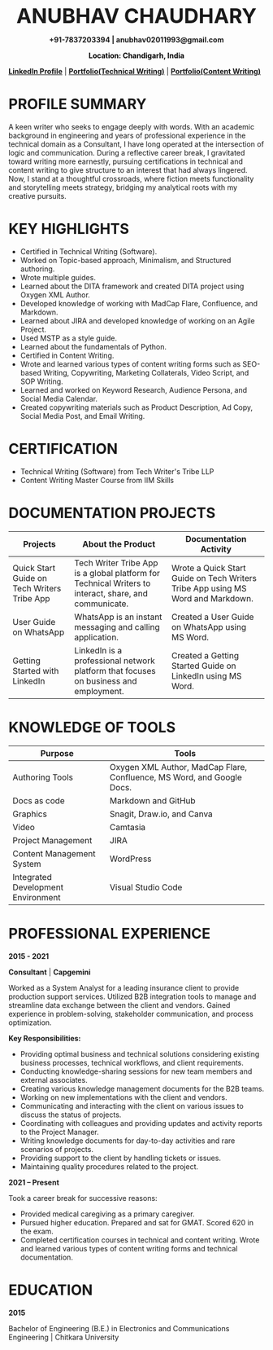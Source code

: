 <p style="text-align:center;"><b><span style="font-size:40px">ANUBHAV CHAUDHARY</span></b></p>
<p style="text-align:center;"><b><span style="font-size:14px">+91-7837203394 | anubhav02011993@gmail.com </span></b></p>
<p style="text-align:center;"><b><span style="color:black;font-size:14px">Location: Chandigarh, India </span></b></p>

**[LinkedIn Profile](https://www.linkedin.com/in/anubhav-chaudhary-1371a468/)** | **[Portfolio(Technical Writing)](https://drive.google.com/drive/folders/1zGtfQiwj25WwLOcyZZxLqA_NiHMQ1qza)** | **[Portfolio(Content Writing)](https://drive.google.com/drive/folders/1kE-UYHU8d6GsaU8itAoGdJKtNT799Fbd?usp=drive_link)**

# PROFILE SUMMARY
A keen writer who seeks to engage deeply with words. With an academic background in engineering and years of professional experience in the technical domain as a Consultant, I have long operated at the intersection of logic and communication. During a reflective career break, I gravitated toward writing more earnestly, pursuing certifications in technical and content writing to give structure to an interest that had always lingered. Now, I stand at a thoughtful crossroads, where fiction meets functionality and storytelling meets strategy, bridging my analytical roots with my creative pursuits.

# KEY HIGHLIGHTS
*	Certified in Technical Writing (Software).
*	Worked on Topic-based approach, Minimalism, and Structured authoring.
*	Wrote multiple guides.
*	Learned about the DITA framework and created DITA project using Oxygen XML Author.
*	Developed knowledge of working with MadCap Flare, Confluence, and Markdown.
*	Learned about JIRA and developed knowledge of working on an Agile Project.
*	Used MSTP as a style guide.
*	Learned about the fundamentals of Python.
*	Certified in Content Writing.
*	Wrote and learned various types of content writing forms such as SEO-based Writing, Copywriting, Marketing Collaterals, Video Script, and SOP Writing.
*	Learned and worked on Keyword Research, Audience Persona, and Social Media Calendar.
*	Created copywriting materials such as Product Description, Ad Copy, Social Media Post, and Email Writing.

# CERTIFICATION
* Technical Writing (Software) from Tech Writer's Tribe LLP
* Content Writing Master Course from IIM Skills

# DOCUMENTATION PROJECTS

| Projects | About the Product | Documentation Activity |
| -- | -- | -- |
| Quick Start Guide on Tech Writers Tribe App | Tech Writer Tribe App is a global platform for Technical Writers to interact, share, and communicate. | Wrote a Quick Start Guide on Tech Writers Tribe App using MS Word and Markdown. |
| User Guide on WhatsApp | WhatsApp is an instant messaging and calling application. | Created a User Guide on WhatsApp using MS Word. |
| Getting Started with LinkedIn | LinkedIn is a professional network platform that focuses on business and employment. | Created a Getting Started Guide on LinkedIn using MS Word. |

# KNOWLEDGE OF TOOLS

| Purpose | Tools |
| -- | -- |
| Authoring Tools	| Oxygen XML Author, MadCap Flare, Confluence, MS Word, and Google Docs. |
| Docs as code |	Markdown and GitHub |
| Graphics |	Snagit, Draw.io, and Canva |
| Video |	Camtasia |
| Project Management |	JIRA |
| Content Management System | WordPress |
| Integrated Development Environment| Visual Studio Code |


# PROFESSIONAL EXPERIENCE

**2015 - 2021**

**Consultant** | **Capgemini**

Worked as a System Analyst for a leading insurance client to provide production support services. Utilized B2B integration tools to manage and streamline data exchange between the client and vendors. Gained experience in problem-solving, stakeholder communication, and process optimization.

**Key Responsibilities:**
* Providing optimal business and technical solutions considering existing business processes, technical workflows, and client requirements.
* Conducting knowledge-sharing sessions for new team members and external associates.
* Creating various knowledge management documents for the B2B teams.
* Working on new implementations with the client and vendors.
* Communicating and interacting with the client on various issues to discuss the status of projects.
* Coordinating with colleagues and providing updates and activity reports to the Project Manager.
* Writing knowledge documents for day-to-day activities and rare scenarios of projects.
* Providing support to the client by handling tickets or issues. 
* Maintaining quality procedures related to the project.

**2021 – Present**

Took a career break for successive reasons:
* Provided medical caregiving as a primary caregiver.
* Pursued higher education. Prepared and sat for GMAT. Scored 620 in the exam.
* Completed certification courses in technical and content writing. Wrote and learned various types of content writing forms and technical documentation.

# EDUCATION

**2015**

Bachelor of Engineering (B.E.) in Electronics and Communications Engineering | Chitkara University











